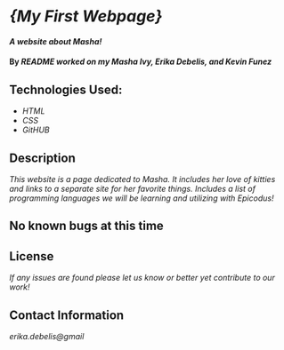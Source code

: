 # _{My First Webpage}_

#### _A website about Masha!_

#### By _**README worked on my Masha Ivy, Erika Debelis, and Kevin Funez**_

## Technologies Used: 

* _HTML_
* _CSS_
* _GitHUB_

## Description

_This website is a page dedicated to Masha. It includes her love of kitties and links to a separate site for her favorite things. Includes a list of programming languages we will be learning and utilizing with Epicodus!_

## No known bugs at this time

## License

_If any issues are found please let us know or better yet contribute to our work!_

## Contact Information

_erika.debelis@gmail_